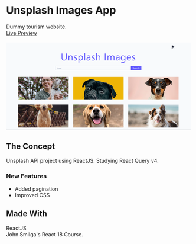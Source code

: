 # Unsplash Images App

Dummy tourism website.<br/>
[Live Preview](https://unsplash-search-project.netlify.app/)
<br/><br/>
![screenshot](./src/assets/unsplash-app.png)

## The Concept

Unsplash API project using ReactJS.
Studying React Query v4.

### New Features

- Added pagination
- Improved CSS

## Made With

ReactJS<br/>
John Smilga's React 18 Course.
